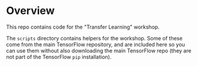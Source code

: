 # Overview

This repo contains code for the "Transfer Learning" workshop.

The `scripts` directory contains helpers for the workshop. Some of these come from the main TensorFlow repository, and are included here so you can use them without also downloading the main TensorFlow repo (they are not part of the TensorFlow `pip` installation).
